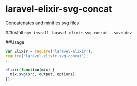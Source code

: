 # laravel-elixir-svg-concat
Concatenates and minifies svg files

##Install
`npm install laravel-elixir-svg-concat --save-dev`

##Usage
```javascript
var Elixir = require('laravel-elixir');
require('laravel-elixir-svg-concat');
...

elixir(function(mix) {
  mix.svg(src, output, options);
});
```
